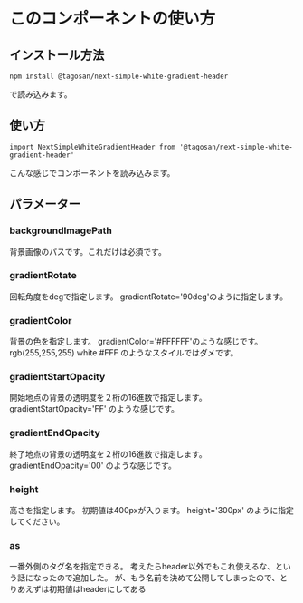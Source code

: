 # このコンポーネントの使い方

## インストール方法
```
npm install @tagosan/next-simple-white-gradient-header
```
で読み込みます。

## 使い方
```
import NextSimpleWhiteGradientHeader from '@tagosan/next-simple-white-gradient-header'
```
こんな感じでコンポーネントを読み込みます。

## パラメーター
### backgroundImagePath
背景画像のパスです。これだけは必須です。

### gradientRotate
回転角度をdegで指定します。
gradientRotate='90deg'のように指定します。

### gradientColor
背景の色を指定します。
gradientColor='#FFFFFF'のような感じです。
rgb(255,255,255)
white
#FFF
のようなスタイルではダメです。

### gradientStartOpacity
開始地点の背景の透明度を２桁の16進数で指定します。
gradientStartOpacity='FF'
のような感じです。

### gradientEndOpacity
終了地点の背景の透明度を２桁の16進数で指定します。
gradientEndOpacity='00'
のような感じです。

### height
高さを指定します。
初期値は400pxが入ります。
height='300px'
のように指定してください。

### as
一番外側のタグ名を指定できる。
考えたらheader以外でもこれ使えるな、という話になったので追加した。
が、もう名前を決めて公開してしまったので、とりあえずは初期値はheaderにしてある